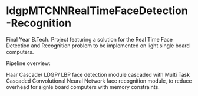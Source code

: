 # ldgpMTCNNRealTimeFaceDetection-Recognition
Final Year B.Tech. Project featuring a solution for the Real Time Face Detection and Recognition problem to be implemented on light single board computers. 

Pipeline overview:

Haar Cascade/ LDGP/ LBP face detection module cascaded with Multi Task Cascaded Convolutional Neural Network face recognition module, to reduce overhead
for signle board computers with memory constraints.

